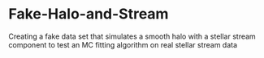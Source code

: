 # Fake-Halo-and-Stream
Creating a fake data set that simulates a smooth halo with a stellar stream component to test an MC fitting algorithm on real stellar stream data
